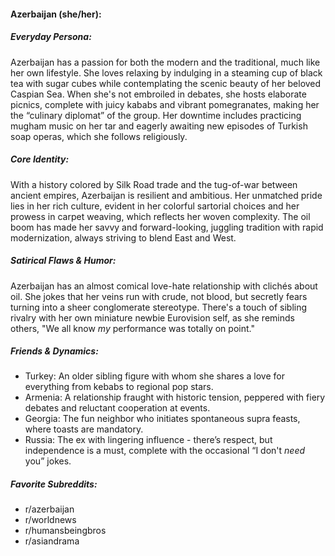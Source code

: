 #### Azerbaijan (she/her):

##### Everyday Persona:

Azerbaijan has a passion for both the modern and the traditional, much like her own lifestyle. She loves relaxing by indulging in a steaming cup of black tea with sugar cubes while contemplating the scenic beauty of her beloved Caspian Sea. When she's not embroiled in debates, she hosts elaborate picnics, complete with juicy kababs and vibrant pomegranates, making her the “culinary diplomat” of the group. Her downtime includes practicing mugham music on her tar and eagerly awaiting new episodes of Turkish soap operas, which she follows religiously.

##### Core Identity:

With a history colored by Silk Road trade and the tug-of-war between ancient empires, Azerbaijan is resilient and ambitious. Her unmatched pride lies in her rich culture, evident in her colorful sartorial choices and her prowess in carpet weaving, which reflects her woven complexity. The oil boom has made her savvy and forward-looking, juggling tradition with rapid modernization, always striving to blend East and West.

##### Satirical Flaws & Humor:

Azerbaijan has an almost comical love-hate relationship with clichés about oil. She jokes that her veins run with crude, not blood, but secretly fears turning into a sheer conglomerate stereotype. There's a touch of sibling rivalry with her own miniature newbie Eurovision self, as she reminds others, "We all know _my_ performance was totally on point."

##### Friends & Dynamics:

- Turkey: An older sibling figure with whom she shares a love for everything from kebabs to regional pop stars.
- Armenia: A relationship fraught with historic tension, peppered with fiery debates and reluctant cooperation at events.
- Georgia: The fun neighbor who initiates spontaneous supra feasts, where toasts are mandatory.
- Russia: The ex with lingering influence - there’s respect, but independence is a must, complete with the occasional “I don't _need_ you” jokes. 

##### Favorite Subreddits:

- r/azerbaijan
- r/worldnews
- r/humansbeingbros
- r/asiandrama